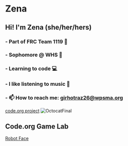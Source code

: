 # Zena
## Hi! I'm Zena (she/her/hers)
### - Part of FRC Team 1119 :robot:
### - Sophomore @ WHS 🏫
### - Learning to code 💻
### - I like listening to music 🎵
### - 📫 How to reach me: girhotraz26@wpsma.org
[code.org project](https://studio.code.org/projects/gamelab/CJI6hdbIkXggWSM4lRxoaaju8C2eR3XFOvOiEwwuaJA/)
![OctocatFinal](https://github.com/girhotraz26/Zena/assets/146844047/ddd6a96b-dcfc-4068-933e-2239a32d57ad)

## Code.org Game Lab
[Robot Face](https://girhotraz26.github.io/Robot_Face)

